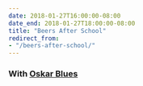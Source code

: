 ```yaml
---
date: 2018-01-27T16:00:00-08:00
date_end: 2018-01-27T18:00:00-08:00
title: "Beers After School"
redirect_from:
- "/beers-after-school/"
---
```


### With [Oskar Blues](http://www.oskarblues.com)
